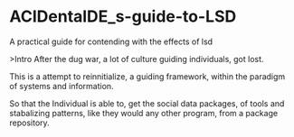 # ACIDentalDE_s-guide-to-LSD
A practical guide for contending with the effects of lsd

\>Intro
After the dug war, a lot of culture guiding individuals,
got lost.

This is a attempt to reinnitialize, 
a guiding framework, within the paradigm of systems and information.

So that the Individual is able to, get the social data packages,
of tools and stabalizing patterns, like they would any other program,
from a package repository. 
